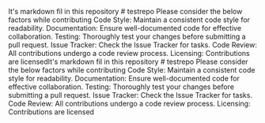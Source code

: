 It's markdown fil in this repository # testrepo Please consider the below factors while contributing Code Style: Maintain a consistent code style for readability. Documentation: Ensure well-documented code for effective collaboration. Testing: Thoroughly test your changes before submitting a pull request. Issue Tracker: Check the Issue Tracker for tasks. Code Review: All contributions undergo a code review process. Licensing: Contributions are licensedIt's markdown fil in this repository # testrepo Please consider the below factors while contributing Code Style: Maintain a consistent code style for readability. Documentation: Ensure well-documented code for effective collaboration. Testing: Thoroughly test your changes before submitting a pull request. Issue Tracker: Check the Issue Tracker for tasks. Code Review: All contributions undergo a code review process. Licensing: Contributions are licensed
